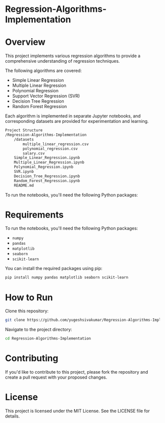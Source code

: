 # Regression-Algorithms-Implementation
# Overview
This project implements various regression algorithms to provide a comprehensive understanding of regression techniques.

The following algorithms are covered:

- Simple Linear Regression
- Multiple Linear Regression
- Polynomial Regression
- Support Vector Regression (SVR)
- Decision Tree Regression
- Random Forest Regression


Each algorithm is implemented in separate Jupyter notebooks, and corresponding datasets are provided for experimentation and learning.

```bash
Project Structure
/Regression-Algorithms-Implementation
    /datasets
        multiple_linear_regression.csv
        polynomial_regression.csv
        salary.csv
    Simple_Linear_Regression.ipynb
    Multiple_Linear_Regression.ipynb
    Polynomial_Regression.ipynb
    SVR.ipynb
    Decision_Tree_Regression.ipynb
    Random_Forest_Regression.ipynb
    README.md
```

To run the notebooks, you'll need the following Python packages:

# Requirements
To run the notebooks, you'll need the following Python packages:

- `numpy`
- `pandas`
- `matplotlib`
- `seaborn`
- `scikit-learn`

You can install the required packages using pip:

```bash
pip install numpy pandas matplotlib seaborn scikit-learn
```
# How to Run
Clone this repository:

```bash
git clone https://github.com/yugeshsivakumar/Regression-Algorithms-Implementation.git
```
Navigate to the project directory:

```bash
cd Regression-Algorithms-Implementation
```

# Contributing
If you'd like to contribute to this project, please fork the repository and create a pull request with your proposed changes.

# License
This project is licensed under the MIT License. See the LICENSE file for details.

